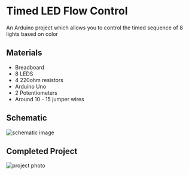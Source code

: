 # Timed LED Flow Control

An Arduino project which allows you to control the timed sequence of 8 lights based on color

## Materials

- Breadboard
- 8 LEDS
- 4 220ohm resistors
- Arduino Uno
- 2 Potentiometers
- Around 10 - 15 jumper wires

## Schematic

![schematic image](http://url/to/img.png)

## Completed Project

![project photo](http://url/to/img.png)